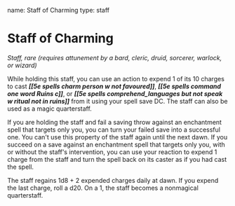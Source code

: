 name: Staff of Charming
type: staff

# Staff of Charming 
_Staff, rare (requires attunement by a bard, cleric, druid, sorcerer, warlock, or wizard)_ 

While holding this staff, you can use an action to expend 1 of its 10 charges to cast **_[[5e spells charm person w not favoured]]_**, **_[[5e spells command one word Ruins c]]_**, or **_[[5e spells comprehend_languages but not speak w ritual not in ruins]]_** from it using your spell save DC. The staff can also be used as a magic quarterstaff.

If you are holding the staff and fail a saving throw against an enchantment spell that targets only you, you can turn your failed save into a successful one. You can't use this property of the staff again until the next dawn. If you succeed on a save against an enchantment spell that targets only you, with or without the staff's intervention, you can use your reaction to expend 1 charge from the staff and turn the spell back on its caster as if you had cast the spell.

The staff regains 1d8 + 2 expended charges daily at dawn. If you expend the last charge, roll a d20. On a 1, the staff becomes a nonmagical quarterstaff. 
